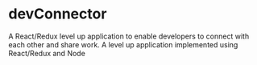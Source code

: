 # devConnector
A React/Redux level up application to enable developers to connect with each other and share work.
A level up application implemented using React/Redux and Node